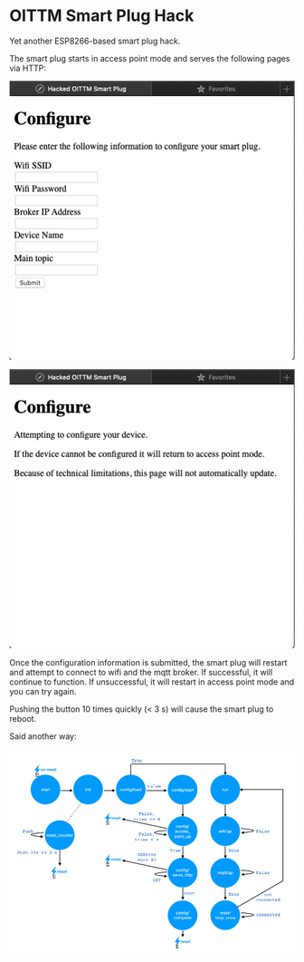 # OITTM Smart Plug Hack

Yet another ESP8266-based smart plug hack.

The smart plug starts in access point mode and serves the following pages via HTTP:

![Configure form](doc/screenshots/post-config.png)

![Configure confirmation page](doc/screenshots/display-config.png)

Once the configuration information is submitted, the smart plug will restart and attempt to connect to wifi and the mqtt broker. If successful, it will continue to function. If unsuccessful, it will restart in access point mode and you can try again.

Pushing the button 10 times quickly (< 3 s) will cause the smart plug to reboot.

Said another way:

![state machine](doc/screenshots/main-state-machine.png)
